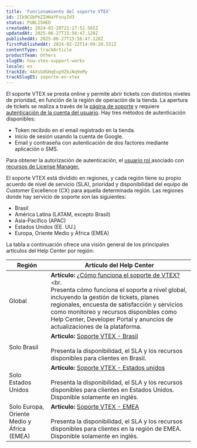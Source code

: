 ```yaml
---
title: 'Funcionamiento del soporte VTEX'
id: 2Ik9CGbPeZIHHaYFsuyId3
status: PUBLISHED
createdAt: 2024-02-20T21:27:52.565Z
updatedAt: 2025-06-27T15:56:47.128Z
publishedAt: 2025-06-27T15:56:47.128Z
firstPublishedAt: 2024-02-22T14:09:20.551Z
contentType: trackArticle
productTeam: Others
slugEN: how-vtex-support-works
locale: es
trackId: 4AXsGdGHqExp9ZkiNq9eMy
trackSlugES: soporte-en-vtex
---
```


El soporte VTEX se presta online y permite abrir tickets con distintos niveles de prioridad, en función de la región de operación de la tienda. La apertura de tickets se realiza a través de la [página de soporte](/es/support) y requiere [autenticación de la cuenta del usuario](/es/tracks/serie-de-la-tienda-vtex--eSDNk26pdvemF3XKM0nK9/4EPwTXx5oFdSG1dA3zIchz#definir-roles-y-permisos-para-los-usuarios). Hay tres métodos de autenticación disponibles:

- Token recibido en el email registrado en la tienda.
- Inicio de sesión usando la cuenta de Google.
- Email y contraseña con autenticación de dos factores mediante aplicación o SMS.

<div class = "alert alert-warning">
Para obtener la autorización de autenticación, el <a href="https://help.vtex.com/es/tutorial/gestionar-usuarios--tutorials_512">usuario </a> <a href="https://help.vtex.com/es/tutorial/roles--7HKK5Uau2H6wxE1rH5oRbc">rol </a> asociado con <a href="https://help.vtex.com/es/tutorial/license-manager-resources--3q6ztrC8YynQf6rdc6euk3">recursos de License Manager. </a>
</div>

El soporte VTEX está dividido en regiones, y cada región tiene su propio acuerdo de nivel de servicio (SLA), prioridad y disponibilidad del equipo de Customer Excellence (CX) para aquella determinada región. Las regiones donde hay servicio de soporte son las siguientes:

- Brasil
- América Latina (LATAM, excepto Brasil)
- Asia-Pacífico (APAC)
- Estados Unidos (EE. UU.)
- Europa, Oriente Medio y África (EMEA)

La tabla a continuación ofrece una visión general de los principales artículos del Help Center por región:

| **Región**     | **Artículo del Help Center**    |
|----------------|---------------------------------|
| Global         | **Artículo:** [¿Cómo funciona el soporte de VTEX?](/es/faq/como-funciona-el-soporte-de-vtex--3kACEfni4m8Yxa1vnf2ebe)<br.<br>Presenta cómo funciona el soporte a nivel global, incluyendo la gestión de tickets, planes regionales, encuesta de satisfacción y servicios como monitoreo y recursos disponibles como Help Center, Developer Portal y anuncios de actualizaciones de la plataforma. |
| Solo Brasil    | **Articulo:** [Soporte VTEX - Brasil](/pt/faq/suporte-vtex-brasil--5q861sTw1n7H2BENOu7ls9)<br><br>  Presenta la disponibilidad, el SLA y los recursos disponibles para clientes en Brasil. |
| Solo Estados Unidos  | **Artículo:** [Soporte VTEX - Estados unidos](/en/faq/vtex-support-united-states--Bm45YFp68QRe1Z5r2oa07)<br><br> Presenta la disponibilidad, el SLA y los recursos disponibles para clientes en Estados Unidos. Disponible solamente en inglés. |
| Solo Europa, Oriente Medio y África (EMEA) | **Artículo:** [Soporte VTEX - EMEA](/en/faq/vtex-support-emea--5ePu2qkCfmE0IEKDFKg53F)<br><br> Presenta la disponibilidad, el SLA y los recursos disponibles para clientes en la región de EMEA. Disponible solamente en inglés. |
